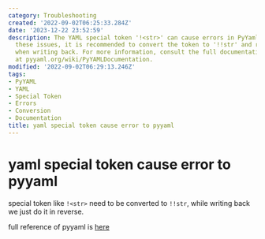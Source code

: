 ```yaml
---
category: Troubleshooting
created: '2022-09-02T06:25:33.284Z'
date: '2023-12-22 23:52:59'
description: The YAML special token '!<str>' can cause errors in PyYaml. To avoid
  these issues, it is recommended to convert the token to '!!str' and revert the change
  when writing back. For more information, consult the full documentation available
  at pyyaml.org/wiki/PyYAMLDocumentation.
modified: '2022-09-02T06:29:13.246Z'
tags:
- PyYAML
- YAML
- Special Token
- Errors
- Conversion
- Documentation
title: yaml special token cause error to pyyaml
---
```


# yaml special token cause error to pyyaml

special token like `!<str>` need to be converted to `!!str`, while writing back we just do it in reverse.

full reference of pyyaml is [here](https://pyyaml.org/wiki/PyYAMLDocumentation)
